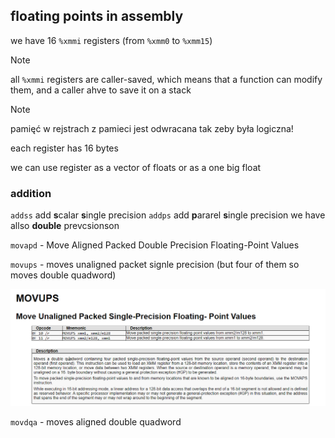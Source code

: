 ## floating points in assembly

we have 16 `%xmmi` registers (from `%xmm0` to `%xmm15`)

> [!NOTE]
> all `%xmmi` registers are caller-saved, which means that a function can modify them, and a caller ahve to save it on a stack


> [!NOTE]
> pamięć w rejstrach z pamieci jest odwracana tak zeby była logiczna!

each register has 16 bytes

we can use register as a vector of floats or as a one big float

### addition
`addss` add **s**calar **s**ingle precision
`addps` add **p**ararel **s**ingle precision
we have allso **double** prevcsionson

`movapd` -  Move Aligned Packed Double Precision Floating-Point Values

`movups` - moves unaligned packet signle precision (but four of them so moves double quadword)

![movups](./imgs/floating/movups.png)

`movdqa` - moves aligned double quadword